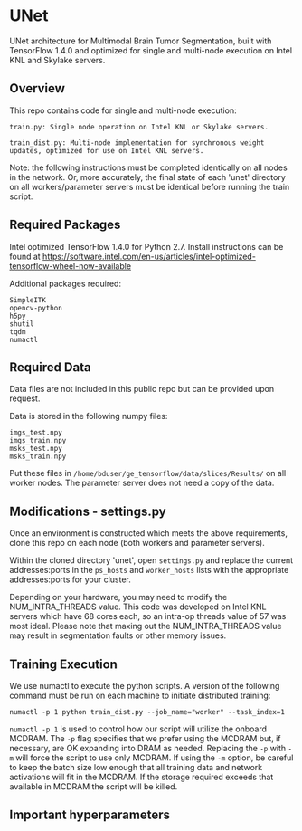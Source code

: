 # UNet

UNet architecture for Multimodal Brain Tumor Segmentation, built with TensorFlow 1.4.0 and optimized for single and multi-node execution on Intel KNL and Skylake servers.

## Overview

This repo contains code for single and multi-node execution:

	train.py: Single node operation on Intel KNL or Skylake servers.

	train_dist.py: Multi-node implementation for synchronous weight updates, optimized for use on Intel KNL servers.

Note: the following instructions must be completed identically on all nodes in the network. Or, more accurately, the final state of each 'unet' directory on all workers/parameter servers must be identical before running the train script.

## Required Packages

Intel optimized TensorFlow 1.4.0 for Python 2.7. Install instructions can be found at https://software.intel.com/en-us/articles/intel-optimized-tensorflow-wheel-now-available

Additional packages required:

```
SimpleITK
opencv-python
h5py
shutil
tqdm
numactl
```

## Required Data

Data files are not included in this public repo but can be provided upon request.

Data is stored in the following numpy files: 

```
imgs_test.npy
imgs_train.npy
msks_test.npy
msks_train.npy
```

Put these files in `/home/bduser/ge_tensorflow/data/slices/Results/` on all worker nodes. The parameter server does not need a copy of the data.

## Modifications - settings.py

Once an environment is constructed which meets the above requirements, clone this repo on each node (both workers and parameter servers). 

Within the cloned directory 'unet', open `settings.py` and replace the current addresses:ports in the `ps_hosts` and `worker_hosts` lists with the appropriate addresses:ports for your cluster.

Depending on your hardware, you may need to modify the NUM_INTRA_THREADS value. This code was developed on Intel KNL servers which have 68 cores each, so an intra-op threads value of 57 was most ideal. Please note that maxing out the NUM_INTRA_THREADS value may result in segmentation faults or other memory issues.

## Training Execution

We use numactl to execute the python scripts. A version of the following command must be run on each machine to initiate distributed training:

```
numactl -p 1 python train_dist.py --job_name="worker" --task_index=1
```

`numactl -p 1` is used to control how our script will utilize the onboard MCDRAM. The `-p` flag specifies that we prefer using the MCDRAM but, if necessary, are OK expanding into DRAM as needed. Replacing the `-p` with `-m` will force the script to use only MCDRAM. If using the `-m` option, be careful to keep the batch size low enough that all training data and network activations will fit in the MCDRAM. If the storage required exceeds that available in MCDRAM the script will be killed.

## Important hyperparameters







